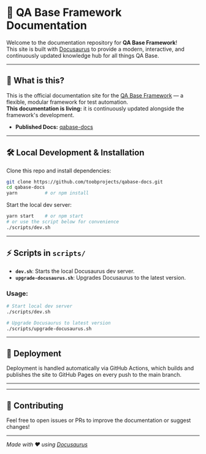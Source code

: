 # 📘 QA Base Framework Documentation

Welcome to the documentation repository for **QA Base Framework**!  
This site is built with [Docusaurus](https://docusaurus.io/) to provide a modern, interactive, and continuously updated knowledge hub for all things QA Base.

---

## 📝 What is this?

This is the official documentation site for the [QA Base Framework](https://github.com/toobprojects/qabase-framework) — a flexible, modular framework for test automation.  
**This documentation is living:** it is continuously updated alongside the framework's development.

- **Published Docs:** [qabase-docs](https://toobprojects.github.io/qabase-docs/docs)
---

## 🛠️ Local Development & Installation

Clone this repo and install dependencies:

```bash
git clone https://github.com/toobprojects/qabase-docs.git
cd qabase-docs
yarn          # or npm install
```

Start the local dev server:

```bash
yarn start    # or npm start
# or use the script below for convenience
./scripts/dev.sh
```

---

## ⚡ Scripts in `scripts/`

- **`dev.sh`**: Starts the local Docusaurus dev server.
- **`upgrade-docusaurus.sh`**: Upgrades Docusaurus to the latest version.

### Usage:

```bash
# Start local dev server
./scripts/dev.sh

# Upgrade Docusaurus to latest version
./scripts/upgrade-docusaurus.sh
```

---

## 🚀 Deployment

Deployment is handled automatically via GitHub Actions, which builds and publishes the site to GitHub Pages on every push to the main branch.

---


---

## 🙌 Contributing

Feel free to open issues or PRs to improve the documentation or suggest changes!

---

_Made with ❤️ using [Docusaurus](https://docusaurus.io/)_